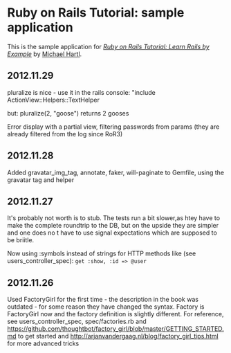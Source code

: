 # Ruby on Rails Tutorial: sample application
This is the sample application for
[*Ruby on Rails Tutorial: Learn Rails by Example*](http://railstutorial.org/)
by [Michael Hartl](http://michaelhartl.com/).

## 2012.11.29

pluralize is nice - use it in the rails console: "include ActionView::Helpers::TextHelper

but: pluralize(2, "goose") returns 2 gooses

Error display with a partial view, filtering passwords from params (they are already filtered from the log since RoR3)

## 2012.11.28

Added gravatar_img_tag, annotate, faker, will-paginate to Gemfile, using the gravatar tag and helper

## 2012.11.27

It's probably not worth is to stub. The tests run a bit slower,as htey have to make the complete roundtrip to the DB,
but on the upside they are simpler and one does no t have to use signal expectations which are supposed to be briitle.

Now using :symbols instead of strings for HTTP methods like (see users_controller_spec):
      `get :show, :id => @user`


## 2012.11.26

Used FactoryGirl for the first time - the description in the book was outdated - for some reason they have changed the syntax.
Factory is FactoryGirl now and the factory definition is slightly different. For reference, see users_controller_spec, spec/factories.rb  and
https://github.com/thoughtbot/factory_girl/blob/master/GETTING_STARTED.md to get started and
http://arjanvandergaag.nl/blog/factory_girl_tips.html for more advanced tricks
